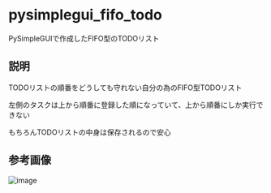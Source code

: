 # pysimplegui_fifo_todo
PySimpleGUIで作成したFIFO型のTODOリスト

## 説明
TODOリストの順番をどうしても守れない自分の為のFIFO型TODOリスト

左側のタスクは上から順番に登録した順になっていて、上から順番にしか実行できない

もちろんTODOリストの中身は保存されるので安心

## 参考画像
![image](https://user-images.githubusercontent.com/74105563/171035840-31320e22-8aff-4ba4-92e9-22507abaa57f.png)
